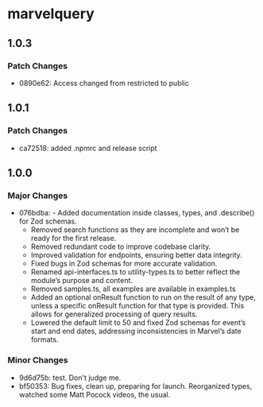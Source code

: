 # marvelquery

## 1.0.3

### Patch Changes

- 0890e62: Access changed from restricted to public

## 1.0.1

### Patch Changes

- ca72518: added .npmrc and release script

## 1.0.0

### Major Changes

- 076bdba: - Added documentation inside classes, types, and .describe() for Zod schemas.
  - Removed search functions as they are incomplete and won’t be ready for the first release.
  - Removed redundant code to improve codebase clarity.
  - Improved validation for endpoints, ensuring better data integrity.
  - Fixed bugs in Zod schemas for more accurate validation.
  - Renamed api-interfaces.ts to utility-types.ts to better reflect the module’s purpose and content.
  - Removed samples.ts, all examples are available in examples.ts
  - Added an optional onResult function to run on the result of any type, unless a specific onResult function for that type is provided. This allows for generalized processing of query results.
  - Lowered the default limit to 50 and fixed Zod schemas for event’s start and end dates, addressing inconsistencies in Marvel’s date formats.

### Minor Changes

- 9d6d75b: test. Don't judge me.
- bf50353: Bug fixes, clean up, preparing for launch. Reorganized types, watched some Matt Pocock videos, the usual.
